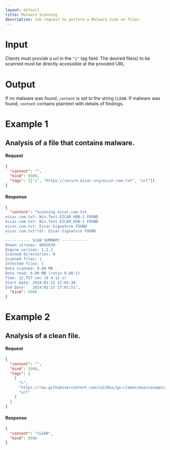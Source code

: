 ```yaml
---
layout: default
title: Malware Scanning
description: Job request to perform a Malware Scan on files.
---
```


# Input

Clients must provide a url in the <code>"i"</code> tag field. The desired file(s) to be scanned must be directly accessible at the provided URL.

# Output

If no malware was found, `content` is set to the string `CLEAN`. If malware was found, `content` contains plaintext with details of findings.

# Example 1

## Analysis of a file that contains malware.

#### Request

```json
{
  "content": "",
  "kind": 5500,
  "tags": [["i", "https://secure.eicar.org/eicar.com.txt", "url"]]
}
```

#### Response

```json
{
  "content": "Scanning eicar.com.txt
eicar.com.txt: Win.Test.EICAR_HDB-1 FOUND
eicar.com.txt: Win.Test.EICAR_HSB-1 FOUND
eicar.com.txt: Eicar-Signature FOUND
eicar.com.txt!(0): Eicar-Signature FOUND

----------- SCAN SUMMARY -----------
Known viruses: 8682629
Engine version: 1.2.1
Scanned directories: 0
Scanned files: 1
Infected files: 1
Data scanned: 0.00 MB
Data read: 0.00 MB (ratio 0.00:1)
Time: 12.757 sec (0 m 12 s)
Start Date: 2024:01:15 17:01:38
End Date:   2024:01:15 17:01:51",
  "kind": 6500
}
```

# Example 2

## Analysis of a clean file.

#### Request

```json
{
  "content": "",
  "kind": 5500,
  "tags": [
    [
      "i",
      "https://raw.githubusercontent.com/ca110us/go-clamav/main/example/test_file/nmap",
      "url"
    ]
  ]
}
```

#### Response

```json
{
  "content": "CLEAN",
  "kind": 6500
}
```
